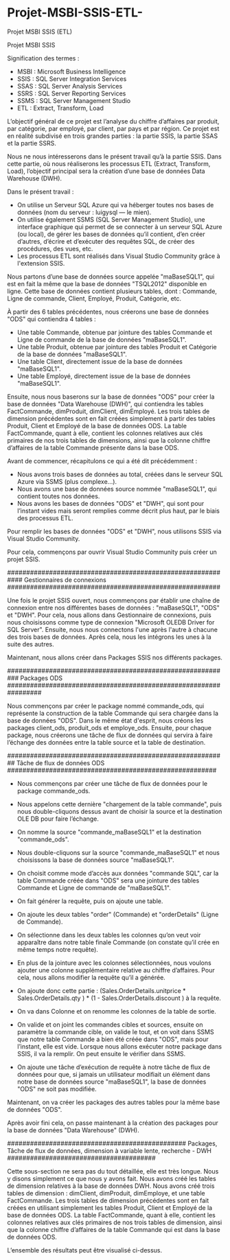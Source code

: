 # Projet-MSBI-SSIS-ETL-
Projet MSBI SSIS (ETL)


Projet MSBI SSIS

Signification des termes :

 - MSBI : Microsoft Business Intelligence
 - SSIS : SQL Server Integration Services
 - SSAS : SQL Server Analysis Services
 - SSRS : SQL Server Reporting Services
 - SSMS : SQL Server Management Studio
 - ETL : Extract, Transform, Load

L’objectif général de ce projet est l’analyse du chiffre d’affaires par produit, par catégorie, par employé, par client, par pays et par région.
Ce projet est en réalité subdivisé en trois grandes parties : la partie SSIS, la partie SSAS et la partie SSRS.

Nous ne nous intéresserons dans le présent travail qu’à la partie SSIS. Dans cette partie, où nous réaliserons les processus ETL (Extract, Transform, Load), l’objectif principal sera la création d’une base de données Data Warehouse (DWH).

Dans le présent travail :

- On utilise un Serveur SQL Azure qui va héberger toutes nos bases de données (nom du serveur : luigysql — le mien).
- On utilise également SSMS (SQL Server Management Studio), une interface graphique qui permet de se connecter à un serveur SQL Azure (ou local), de gérer les bases de données qu’il contient, d’en créer d’autres, d’écrire et d’exécuter des requêtes SQL, de créer des procédures, des vues, etc.
- Les processus ETL sont réalisés dans Visual Studio Community grâce à l'extension SSIS.

Nous partons d’une base de données source appelée "maBaseSQL1", qui est en fait la même que la base de données "TSQL2012" disponible en ligne.
Cette base de données contient plusieurs tables, dont : Commande, Ligne de commande, Client, Employé, Produit, Catégorie, etc.

À partir des 6 tables précédentes, nous créerons une base de données "ODS" qui contiendra 4 tables :

- Une table Commande, obtenue par jointure des tables Commande et Ligne de commande de la base de données "maBaseSQL1".
- Une table Produit, obtenue par jointure des tables Produit et Catégorie de la base de données "maBaseSQL1".
- Une table Client, directement issue de la base de données "maBaseSQL1".
- Une table Employé, directement issue de la base de données "maBaseSQL1".

Ensuite, nous nous baserons sur la base de données "ODS" pour créer la base de données "Data Warehouse (DWH)", qui contiendra les tables FactCommande, dimProduit, dimClient, dimEmployé.
Les trois tables de dimension précédentes sont en fait créées simplement à partir des tables Produit, Client et Employé de la base de données ODS.
La table FactCommande, quant à elle, contient les colonnes relatives aux clés primaires de nos trois tables de dimensions, ainsi que la colonne chiffre d’affaires de la table Commande présente dans la base ODS.

Avant de commencer, récapitulons ce qui a été dit précédemment :

- Nous avons trois bases de données au total, créées dans le serveur SQL Azure via SSMS (plus complexe...).
- Nous avons une base de données source nommée "maBaseSQL1", qui contient toutes nos données.
- Nous avons les bases de données "ODS" et "DWH", qui sont pour l’instant vides mais seront remplies comme décrit plus haut, par le biais des processus ETL.

Pour remplir les bases de données "ODS" et "DWH", nous utilisons SSIS via Visual Studio Community.

Pour cela, commençons par ouvrir Visual Studio Community puis créer un projet SSIS.

############################################################ Gestionnaires de connexions ########################################################

Une fois le projet SSIS ouvert, nous commençons par établir une chaîne de connexion entre nos différentes bases de données : "maBaseSQL1", "ODS" et "DWH".
Pour cela, nous allons dans Gestionnaire de connexions, puis nous choisissons comme type de connexion "Microsoft OLEDB Driver for SQL Server". Ensuite, nous nous connectons l'une après l'autre à chacune des trois bases de données. Après cela, nous les intégrons les unes à la suite des autres.

Maintenant, nous allons créer dans Packages SSIS nos différents packages.

########################################################### Packages ODS #################################################################

Nous commençons par créer le package nommé commande_ods, qui représente la construction de la table Commande qui sera chargée dans la base de données "ODS".
Dans le même état d'esprit, nous créons les packages client_ods, produit_ods et employe_ods.
Ensuite, pour chaque package, nous créerons une tâche de flux de données qui servira à faire l’échange des données entre la table source et la table de destination.

########################################################## Tâche de flux de données ODS #######################################################

- Nous commençons par créer une tâche de flux de données pour le package commande_ods.

- Nous appelons cette dernière "chargement de la table commande", puis nous double-cliquons dessus avant de choisir la source et la destination OLE DB pour faire l’échange.

- On nomme la source "commande_maBaseSQL1" et la destination "commande_ods".

- Nous double-cliquons sur la source "commande_maBaseSQL1" et nous choisissons la base de données source "maBaseSQL1".

- On choisit comme mode d’accès aux données "commande SQL", car la table Commande créée dans "ODS" sera une jointure des tables Commande et Ligne de commande de "maBaseSQL1".

- On fait générer la requête, puis on ajoute une table.

- On ajoute les deux tables "order" (Commande) et "orderDetails" (Ligne de Commande).

- On sélectionne dans les deux tables les colonnes qu’on veut voir apparaître dans notre table finale Commande (on constate qu’il crée en même temps notre requête).

- En plus de la jointure avec les colonnes sélectionnées, nous voulons ajouter une colonne supplémentaire relative au chiffre d’affaires. Pour cela, nous allons modifier la requête qu’il a générée.

- On ajoute donc cette partie :
(Sales.OrderDetails.unitprice * Sales.OrderDetails.qty ) * (1 - Sales.OrderDetails.discount ) à la requête.

- On va dans Colonne et on renomme les colonnes de la table de sortie.

- On valide et on joint les commandes cibles et sources, ensuite on paramètre la commande cible, on valide le tout, et on voit dans SSMS que notre table Commande a bien été créée dans "ODS", mais pour l’instant, elle est vide. Lorsque nous allons exécuter notre package dans SSIS, il va la remplir. On peut ensuite le vérifier dans SSMS.

- On ajoute une tâche d’exécution de requête à notre tâche de flux de données pour que, si jamais un utilisateur modifiait un élément dans notre base de données source "maBaseSQL1", la base de données "ODS" ne soit pas modifiée.

Maintenant, on va créer les packages des autres tables pour la même base de données "ODS".

Après avoir fini cela, on passe maintenant à la création des packages pour la base de données "Data Warehouse" (DWH).

############################################### Packages, Tâche de flux de données, dimension à variable lente, recherche - DWH #######################################

Cette sous-section ne sera pas du tout détaillée, elle est très longue. Nous y disons simplement ce que nous y avons fait.
Nous avons créé les tables de dimension relatives à la base de données DWH.
Nous avons créé trois tables de dimension : dimClient, dimProduit, dimEmploye, et une table FactCommande.
Les trois tables de dimension précédentes sont en fait créées en utilisant simplement les tables Produit, Client et Employé de la base de données ODS.
La table FactCommande, quant à elle, contient les colonnes relatives aux clés primaires de nos trois tables de dimension, ainsi que la colonne chiffre d’affaires de la table Commande qui est dans la base de données ODS.

L’ensemble des résultats peut être visualisé ci-dessus.
